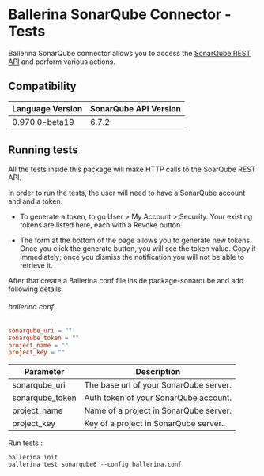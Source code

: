 # Ballerina SonarQube Connector - Tests

Ballerina SonarQube connector allows you to access the [SonarQube REST API](https://docs.sonarqube.org/display/DEV/Web+API) and perform 
various actions.

## Compatibility
| Language Version                             | SonarQube API Version |
| ------------------------------------------ | ------------------ |
| 0.970.0-beta19     |  6.7.2         |

## Running tests

All the tests inside this package will make HTTP calls to the SoarQube REST API.

In order to run the tests, the user will need to have a SonarQube account and and a token.

- To generate a token, to go User > My Account > Security. Your existing tokens are listed here, each with a Revoke button.

- The form at the bottom of the page allows you to generate new tokens. Once you click the generate button, you will see the token value. Copy it immediately; once you dismiss the notification you will not be able to retrieve it.

After that create a Ballerina.conf file inside package-sonarqube and add following details.

###### ballerina.conf
```.conf
sonarqube_uri = ""
sonarqube_token = ""
project_name = ""
project_key = ""
```

| Parameter   | Description                                                                                  |
| ----------- | -------------------------------------------------------------------------------------------- |
| sonarqube_uri    | The base url of your SonarQube server.                                                                 |
| sonarqube_token | Auth token of your SonarQube account.                                                      |
|project_name | Name of a project in SonarQube server.                        |
| project_key  | Key of a project in SonarQube server.                        |

Run tests :
```
ballerina init
ballerina test sonarqube6 --config ballerina.conf
```